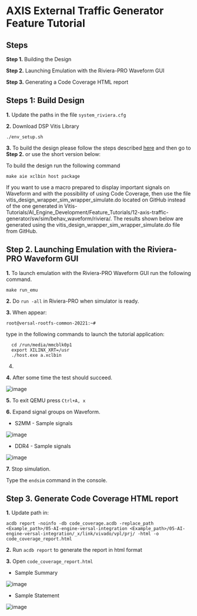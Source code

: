 # **AXIS External Traffic Generator Feature Tutorial**

## **Steps**

**Step 1.** Building the Design

**Step 2.** Launching Emulation with the Riviera-PRO Waveform GUI

**Step 3.** Generating a Code Coverage HTML report

## **Steps 1: Build Design** 

  **1.** Update the paths in the file `system_riviera.cfg`
  
  **2.** Download DSP Vitis Library
  
   `./env_setup.sh`

  **3.** To build the design please follow the steps described [here](https://github.com/Xilinx/Vitis-Tutorials/tree/2022.1/AI_Engine_Development/Feature_Tutorials/12-axis-traffic-generator) and then go to **Step 2.** or use the short version below:

  To build the design run the following command
  
  `make aie xclbin host package`
  
  If you want to use a macro prepared to display important signals on Waveform and with the possibility of using Code Coverage, then use the file vitis_design_wrapper_sim_wrapper_simulate.do located on GitHub instead of the one generated in Vitis-Tutorials/AI_Engine_Development/Feature_Tutorials/12-axis-traffic-generator/sw/sim/behav_waveform/riviera/. The results shown below are generated using the vitis_design_wrapper_sim_wrapper_simulate.do file from GitHub.

## **Step 2.** Launching Emulation with the Riviera-PRO Waveform GUI

  **1.** To launch emulation with the Riviera-PRO Waveform GUI run the following command.  

  `make run_emu`
  
  **2.** Do `run -all` in Riviera-PRO when simulator is ready.

  **3.** When appear: 

  `root@versal-rootfs-common-20221:~#`

  type in the following commands to launch the tutorial application:
```
  cd /run/media/mmcblk0p1
  export XILINX_XRT=/usr
  ./host.exe a.xclbin
```
  4. 

  **4.** After some time the test should succeed.

  ![image](https://github.com/maciejpasierbek/Riviera-PRO/assets/38097741/bbbe8950-f041-446c-8c88-203b84eadc88)

  **5.** To exit QEMU press `Ctrl+A, x`

  **6.** Expand signal groups on Waveform.

  - S2MM - Sample signals

  ![image](https://github.com/maciejpasierbek/Riviera-PRO/assets/38097741/d97259fc-828b-4735-8de7-6413755aa543)

  - DDR4 - Sample signals

  ![image](https://github.com/maciejpasierbek/Riviera-PRO/assets/38097741/c81a0e76-f1a4-4405-ab4b-eeb32bcc9334)

  **7.** Stop simulation.

  Type the `endsim` command in the console.

## **Step 3.** Generate Code Coverage HTML report

  **1.** Update path in:
  
  `acdb report -noinfo -db code_coverage.acdb -replace_path <Example_path>/05-AI-engine-versal-integration <Example_path>/05-AI-engine-versal-integration/_x/link/vivado/vpl/prj/ -html -o code_coverage_report.html` 
  
  **2.** Run `acdb report` to generate the report in html format 
  
  **3.** Open `code_coverage_report.html`
  
  - Sample Summary
  
  ![image](https://github.com/maciejpasierbek/Riviera-PRO/assets/38097741/f866f11f-056e-461c-95fc-6a5f96e684b9)

  - Sample Statement

  ![image](https://github.com/maciejpasierbek/Riviera-PRO/assets/38097741/9a0472a2-f9f3-45da-a551-055a98d2a13f)

  




